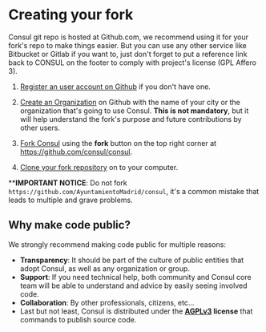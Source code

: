 # Creating your fork

Consul git repo is hosted at Github.com, we recommend using it for your fork's repo to make things easier. But you can use any other service like Bitbucket or Gitlab if you want to, just don't forget to put a reference link back to CONSUL on the footer to comply with project's license (GPL Affero 3).

1. [Register an user account on Github](https://github.com/join) if you don't have one.

2. [Create an Organization](https://help.github.com/articles/creating-a-new-organization-from-scratch/) on Github with the name of your city or the organization that's going to use Consul. **This is not mandatory**, but it will help understand the fork's purpose and future contributions by other users.

3. [Fork Consul](https://help.github.com/articles/fork-a-repo/) using the **fork** button on the top right corner at https://github.com/consul/consul.

4. [Clone your fork repository](https://help.github.com/articles/cloning-a-repository/) on to your computer.

****IMPORTANT NOTICE**: Do not fork `https://github.com/AyuntamientoMadrid/consul`, it's a common mistake that leads to multiple and grave problems.

## Why make code public?

We strongly recommend making code public for multiple reasons:
- **Transparency**: It should be part of the culture of public entities that adopt Consul, as well as any organization or group.
- **Support**: If you need technical help, both community and Consul core team will be able to understand and advice by easily seeing involved code.
- **Collaboration**: By other professionals, citizens, etc...
- Last but not least, Consul is distributed under the **[AGPLv3](https://github.com/consul/consul/blob/master/LICENSE-AGPLv3.txt) license** that commands to publish source code.
